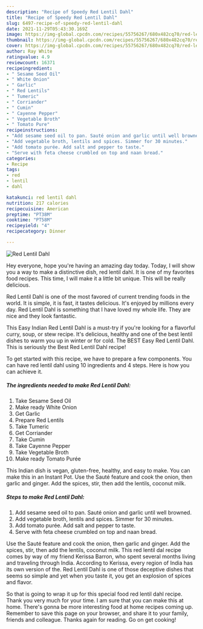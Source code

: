 ```yaml
---
description: "Recipe of Speedy Red Lentil Dahl"
title: "Recipe of Speedy Red Lentil Dahl"
slug: 6497-recipe-of-speedy-red-lentil-dahl
date: 2021-11-29T05:43:30.169Z
image: https://img-global.cpcdn.com/recipes/55756267/680x482cq70/red-lentil-dahl-recipe-main-photo.jpg
thumbnail: https://img-global.cpcdn.com/recipes/55756267/680x482cq70/red-lentil-dahl-recipe-main-photo.jpg
cover: https://img-global.cpcdn.com/recipes/55756267/680x482cq70/red-lentil-dahl-recipe-main-photo.jpg
author: Ray White
ratingvalue: 4.9
reviewcount: 16371
recipeingredient:
- " Sesame Seed Oil"
- " White Onion"
- " Garlic"
- " Red Lentils"
- " Tumeric"
- " Corriander"
- " Cumin"
- " Cayenne Pepper"
- " Vegetable Broth"
- " Tomato Pure"
recipeinstructions:
- "Add sesame seed oil to pan. Sauté onion and garlic until well browned."
- "Add vegetable broth, lentils and spices. Simmer for 30 minutes."
- "Add tomato purée. Add salt and pepper to taste."
- "Serve with feta cheese crumbled on top and naan bread."
categories:
- Recipe
tags:
- red
- lentil
- dahl

katakunci: red lentil dahl 
nutrition: 217 calories
recipecuisine: American
preptime: "PT38M"
cooktime: "PT58M"
recipeyield: "4"
recipecategory: Dinner

---
```



![Red Lentil Dahl](https://img-global.cpcdn.com/recipes/55756267/680x482cq70/red-lentil-dahl-recipe-main-photo.jpg)

Hey everyone, hope you're having an amazing day today. Today, I will show you a way to make a distinctive dish, red lentil dahl. It is one of my favorites food recipes. This time, I will make it a little bit unique. This will be really delicious.

Red Lentil Dahl is one of the most favored of current trending foods in the world. It is simple, it is fast, it tastes delicious. It's enjoyed by millions every day. Red Lentil Dahl is something that I have loved my whole life. They are nice and they look fantastic.

This Easy Indian Red Lentil Dahl is a must-try if you&#39;re looking for a flavorful curry, soup, or stew recipe. It&#39;s delicious, healthy and one of the best lentil dishes to warm you up in winter or for cold. The BEST Easy Red Lentil Dahl. This is seriously the Best Red Lentil Dahl recipe!


To get started with this recipe, we have to prepare a few components. You can have red lentil dahl using 10 ingredients and 4 steps. Here is how you can achieve it.

<!--inarticleads1-->

##### The ingredients needed to make Red Lentil Dahl:

1. Take  Sesame Seed Oil
1. Make ready  White Onion
1. Get  Garlic
1. Prepare  Red Lentils
1. Take  Tumeric
1. Get  Corriander
1. Take  Cumin
1. Take  Cayenne Pepper
1. Take  Vegetable Broth
1. Make ready  Tomato Purée


This Indian dish is vegan, gluten-free, healthy, and easy to make. You can make this in an Instant Pot. Use the Sauté feature and cook the onion, then garlic and ginger. Add the spices, stir, then add the lentils, coconut milk. 

<!--inarticleads2-->

##### Steps to make Red Lentil Dahl:

1. Add sesame seed oil to pan. Sauté onion and garlic until well browned.
1. Add vegetable broth, lentils and spices. Simmer for 30 minutes.
1. Add tomato purée. Add salt and pepper to taste.
1. Serve with feta cheese crumbled on top and naan bread.


Use the Sauté feature and cook the onion, then garlic and ginger. Add the spices, stir, then add the lentils, coconut milk. This red lentil dal recipe comes by way of my friend Kerissa Barron, who spent several months living and traveling through India. According to Kerissa, every region of India has its own version of the. Red Lentil Dahl is one of those deceptive dishes that seems so simple and yet when you taste it, you get an explosion of spices and flavor. 

So that is going to wrap it up for this special food red lentil dahl recipe. Thank you very much for your time. I am sure that you can make this at home. There's gonna be more interesting food at home recipes coming up. Remember to save this page on your browser, and share it to your family, friends and colleague. Thanks again for reading. Go on get cooking!
